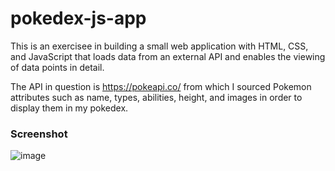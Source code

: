 # pokedex-js-app
This is an exercisee in building a small web application with HTML, CSS, and JavaScript that loads data from an external API and enables the viewing of data points in detail.

The API in question is https://pokeapi.co/ from which I sourced Pokemon attributes such as name, types, abilities, height, and images in order to display them in my pokedex.

### Screenshot

![image](https://user-images.githubusercontent.com/45643632/118409748-fabd8100-b659-11eb-9ddb-e25a99fd021d.png)
